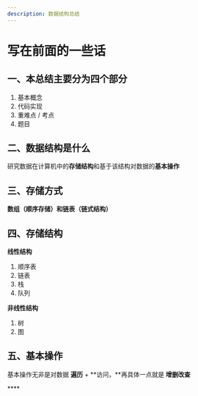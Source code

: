 ```yaml
---
description: 数据结构总结
---
```


# 写在前面的一些话

## 一、本总结主要分为**四个部分**

1. 基本概念
2. 代码实现
3. 重难点 / 考点
4. 题目

## **二、数据结构是什么**

研究数据在计算机中的**存储结构**和基于该结构对数据的**基本操作**

## 三、存储方式

**数组（顺序存储）和链表（链式结构）**

## 四、存储结构

**线性结构**

1. 顺序表
2. 链表
3. 栈
4. 队列

**非线性结构**

1. 树
2. 图

## 五、基本操作

基本操作无非是对数据 **遍历** + **访问，**再具体一点就是 **增删改查**



\*\*\*\*

